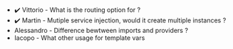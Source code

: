 * ✔️ Vittorio - What is the routing option for ?
* ✔️ Martin - Mutiple service injection, would it create multiple instances ?
* Alessandro - Difference bewtween imports and providers ?
* Iacopo - What other usage for template vars
